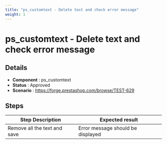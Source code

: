 ```yaml
---
title: "ps_customtext - Delete text and check error message"
weight: 1
---
```


# ps_customtext - Delete text and check error message
## Details
* **Component** : ps_customtext
* **Status** : Approved
* **Scenario** : https://forge.prestashop.com/browse/TEST-629

## Steps
| Step Description | Expected result |
| ----- | ----- |
| Remove all the text and save | Error message should be displayed |
